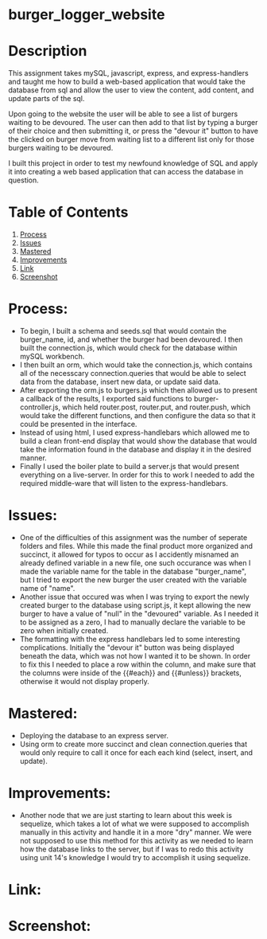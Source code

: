 # burger_logger_website

# Description 
This assignment takes mySQL, javascript, express, and express-handlers and taught me how to build a web-based application that would take the database from sql and allow the user to view the content, add content, and update parts of the sql. 

Upon going to the website the user will be able to see a list of burgers waiting to be devoured. The user can then add to that list by typing a burger of their choice and then submitting it, or press the "devour it" button to have the clicked on burger move from waiting list to a different list only for those burgers waiting to be devoured. 

I built this project in order to test my newfound knowledge of SQL and apply it into creating a web based application that can access the database in question.


# Table of Contents
1. [Process](#Process)
2. [Issues](#Issues)
3. [Mastered](#Mastered)
4. [Improvements](#Improvements)
5. [Link](#Link)
6. [Screenshot](#Screenshot)

# Process:
* To begin, I built a schema and seeds.sql that would contain the burger_name, id, and whether the burger had been devoured. I then built the connection.js, which would check for the database within mySQL workbench. 
* I then built an orm, which would take the connection.js, which contains all of the necesscary connection.queries that would be able to select data from the database, insert new data, or update said data. 
* After exporting the orm.js to burgers.js which then allowed us to present a callback of the results, I exported said functions to burger-controller.js, which held router.post, router.put, and router.push, which would take the different functions, and then configure the data so that it could be presented in the interface. 
* Instead of using html, I used express-handlebars which allowed me to build a clean front-end display that would show the database that would take the information found in the database and display it in the desired manner. 
* Finally I used the boiler plate to build a server.js that would present everything on a live-server. In order for this to work I needed to add the required middle-ware that will listen to the express-handlebars.

# Issues:
* One of the difficulties of this assignment was the number of seperate folders and files. While this made the final product more organized and  succinct, it allowed for typos to occur as I accidently misnamed an already defined variable in a new file, one such occurance was when I made the variable name for the table in the database "burger_name", but I tried to export the new burger the user created with the variable name of "name". 
* Another issue that occured was when I was trying to export the newly created burger to the database using script.js, it kept allowing the new burger to have a value of "null" in the "devoured" variable. As I needed it to be assigned as a zero, I had to manually declare the variable to be zero when initially created.
* The formatting with the express handlebars led to some interesting complications. Initially the "devour it" button was being displayed beneath the data, which was not how I wanted it to be shown. In order to fix this I needed to place a row within the column, and make sure that the columns were inside of the {{#each}} and {{#unless}} brackets, otherwise it would not display properly. 

# Mastered:
* Deploying the database to an express server.
* Using orm to create more succinct and clean connection.queries that would only require to call it once for each each kind (select, insert, and update). 

# Improvements:
* Another node that we are just starting to learn about this week is sequelize, which takes a lot of what we were supposed to accomplish manually in this activity and handle it in a more "dry" manner. We were not supposed to use this method for this activity as we needed to learn how the database links to the server, but if I was to redo this activity using unit 14's knowledge I would try to accomplish it using sequelize. 

# Link:

# Screenshot: 
